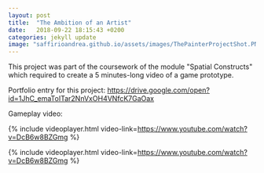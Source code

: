 ```yaml
---
layout: post
title:  "The Ambition of an Artist"
date:   2018-09-22 18:15:43 +0200
categories: jekyll update
image: "saffirioandrea.github.io/assets/images/ThePainterProjectShot.PNG"
---
```


This project was part of the coursework of the module "Spatial Constructs" which required to create a 5 minutes-long video of a game prototype. 

Portfolio entry for this project: https://drive.google.com/open?id=1JhC_emaToITar2NnVxOH4VNfcK7GaOax

Gameplay video: 

{% include videoplayer.html video-link=https://www.youtube.com/watch?v=DcB6w8BZGmg %}

{% include videoplayer.html video-link=https://www.youtube.com/watch?v=DcB6w8BZGmg %}
